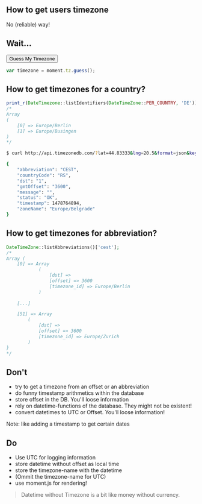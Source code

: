 ## How to get users timezone

No (reliable) way!<!-- .element: class="fragment" -->




## Wait...


<div id="timezoneIdentifier"><button onclick="document.getElementById('timezoneIdentifier').innerHTML = moment.tz.guess();">Guess My Timezone</button></div>

```javascript
var timezone = moment.tz.guess();
```



## How to get timezones for a country?

```php
print_r(DateTimezone::listIdentifiers(DateTimeZone::PER_COUNTRY, 'DE'));
/*
Array
(
    [0] => Europe/Berlin
    [1] => Europe/Busingen
)
*/
```



```bash
$ curl http://api.timezonedb.com/?lat=44.83333&lng=20.5&format=json&key=xxxx | jq

{
    "abbreviation": "CEST",
    "countryCode": "RS",
    "dst": "1",
    "gmtOffset": "3600",
    "message": "",
    "status": "OK",
    "timestamp": 1478764894,
    "zoneName": "Europe/Belgrade"
}
```



## How to get timezones for abbreviation?

```php
DateTimeZone::listAbbreviations()['cest'];
/*
Array (
    [0] => Array
            (
                [dst] =>
                [offset] => 3600
                [timezone_id] => Europe/Berlin
            )
    
    [...]

    [51] => Array
        (
            [dst] =>
            [offset] => 3600
            [timezone_id] => Europe/Zurich
        )
}
*/
```




## Don't

* try to get a timezone from an offset or an abbreviation<!-- .element: class="fragment" -->
* do funny timestamp arithmetics within the database<!-- .element: class="fragment" -->
* store offset in the DB. You'll loose information<!-- .element: class="fragment" -->
* rely on datetime-functions of the database. They might not be existent!<!-- .element: class="fragment" -->
* convert datetimes to UTC or Offset. You'll loose information!<!-- .element: class="fragment" -->

 Note: like adding a timestamp to get certain dates



## Do

* Use UTC for logging information<!-- .element: class="fragment" -->
* store datetime without offset as local time<!-- .element: class="fragment" -->
* store the timezone-name with the datetime<!-- .element: class="fragment" -->
* (Ommit the timezone-name for UTC)<!-- .element: class="fragment" -->
* use moment.js for rendering!<!-- .element: class="fragment" -->




> Datetime without Timezone is a bit like money without currency.
